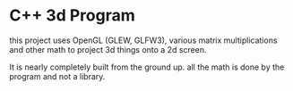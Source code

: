 # C++ 3d Program

this project uses OpenGL (GLEW, GLFW3), various matrix multiplications and other math to project 3d
things onto a 2d screen.

It is nearly completely built from the ground up. all the math is done by the program and not
a library.